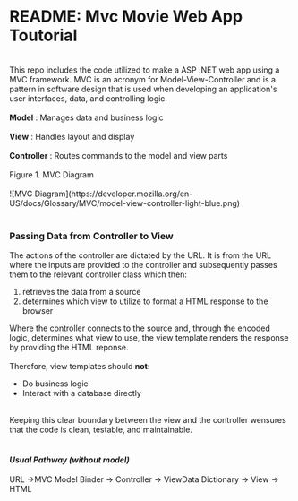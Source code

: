 <h1>README: Mvc Movie Web App Toutorial</h1>
<br>
This repo includes the code utilized to make a ASP .NET web app using a MVC framework. MVC is an acronym for Model-View-Controller and is a pattern in software design that is used when developing an application's user interfaces, data, and controlling logic.<br>
<br>
<b>Model</b>
: Manages data and business logic 
<br><br>
<b>View</b>
: Handles layout and display 
<br><br>
<b>Controller</b>
: Routes commands to the model and view parts 
<br><br>
Figure 1. MVC Diagram
<br><br>
![MVC Diagram](https://developer.mozilla.org/en-US/docs/Glossary/MVC/model-view-controller-light-blue.png)
<br><br>
<h3>Passing Data from Controller to View</h3>

The actions of the controller are dictated by the URL. It is from the URL where the inputs are provided to the controller and subsequently passes them to the relevant controller class which then:<br>
<ol>
<li>retrieves the data from a source</li>
<li>determines which view to utilize to format a HTML response to the browser</li>
</ol>
Where the controller connects to the source and, through the encoded logic, determines what view to use, the view template renders the response by providing the HTML reponse. 
<br><br>
Therefore, view templates should <b>not</b>: 
<ul>
<li>Do business logic</li>
<li>Interact with a database directly</li>
</ul><br>
Keeping this clear boundary between the view and the controller wensures that the code is clean, testable, and maintainable. <br>
<br>
<i><h4>Usual Pathway (without model)</h4></i>
URL ->MVC Model Binder -> Controller -> ViewData Dictionary -> View -> HTML

